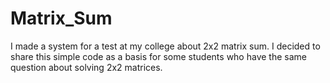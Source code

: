 # Matrix_Sum
I made a system for a test at my college about 2x2 matrix sum. I decided to share this simple code as a basis for some students who have the same question about solving 2x2 matrices.

